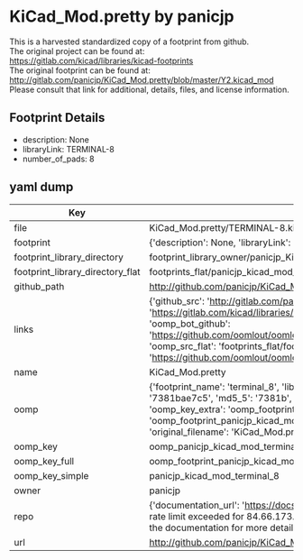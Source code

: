 # KiCad_Mod.pretty by panicjp  
This is a harvested standardized copy of a footprint from github.  
The original project can be found at:  
https://gitlab.com/kicad/libraries/kicad-footprints  
The original footprint can be found at:
http://gitlab.com/panicjp/KiCad_Mod.pretty/blob/master/Y2.kicad_mod
Please consult that link for additional, details, files, and license information.  
## Footprint Details
* description: None  
* libraryLink: TERMINAL-8  
* number_of_pads: 8  
## yaml dump  
| Key | Value |  
| --- | --- |  
| file | KiCad_Mod.pretty/TERMINAL-8.kicad_mod |  
| footprint | {'description': None, 'libraryLink': 'TERMINAL-8', 'number_of_pads': 8} |  
| footprint_library_directory | footprint_library_owner/panicjp_KiCad_Mod.pretty |  
| footprint_library_directory_flat | footprints_flat/panicjp_kicad_mod_terminal_8/working |  
| github_path | http://github.com/panicjp/KiCad_Mod.pretty/blob/master/TERMINAL-8.kicad_mod |  
| links | {'github_src': 'http://gitlab.com/panicjp/KiCad_Mod.pretty/blob/master/Y2.kicad_mod', 'github_src_repo': 'https://gitlab.com/kicad/libraries/kicad-footprints', 'oomp_bot': 'footprints/panicjp_kicad_mod_terminal_8/working', 'oomp_bot_github': 'https://github.com/oomlout/oomlout_oomp_footprint_bot/tree/main/footprints/panicjp_kicad_mod_terminal_8/working', 'oomp_src_flat': 'footprints_flat/footprints_flat/panicjp_kicad_mod_terminal_8/working', 'oomp_src_flat_github': 'https://github.com/oomlout/oomlout_oomp_footprint_src/tree/main/footprints_flat/panicjp_kicad_mod_terminal_8/working'} |  
| name | KiCad_Mod.pretty |  
| oomp | {'footprint_name': 'terminal_8', 'library_name': 'kicad_mod', 'md5': '7381bae7c55f158eb5e9c2dfcc514de8', 'md5_10': '7381bae7c5', 'md5_5': '7381b', 'md5_6': '7381ba', 'oomp_key': 'oomp_panicjp_kicad_mod_terminal_8', 'oomp_key_extra': 'oomp_footprint_panicjp_kicad_mod_terminal_8', 'oomp_key_full': 'oomp_footprint_panicjp_kicad_mod_terminal_8_7381ba', 'oomp_key_simple': 'panicjp_kicad_mod_terminal_8', 'original_filename': 'KiCad_Mod.pretty/TERMINAL-8.kicad_mod', 'owner_name': 'panicjp'} |  
| oomp_key | oomp_panicjp_kicad_mod_terminal_8 |  
| oomp_key_full | oomp_footprint_panicjp_kicad_mod_terminal_8 |  
| oomp_key_simple | panicjp_kicad_mod_terminal_8 |  
| owner | panicjp |  
| repo | {'documentation_url': 'https://docs.github.com/rest/overview/resources-in-the-rest-api#rate-limiting', 'message': "API rate limit exceeded for 84.66.173.59. (But here's the good news: Authenticated requests get a higher rate limit. Check out the documentation for more details.)"} |  
| url | http://github.com/panicjp/KiCad_Mod.pretty |  

